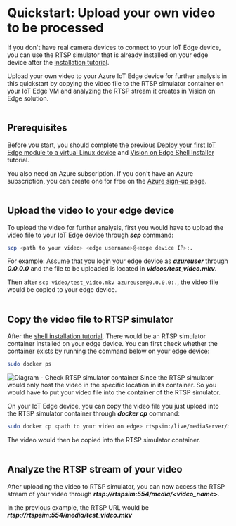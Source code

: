 

# Quickstart: Upload your own video to be processed

If you don't have real camera devices to connect to your IoT Edge device, you can use the RTSP simulator that is already installed on your edge device after the [installation tutorial](https://github.com/linkernetworks/azure-intelligent-edge-patterns/blob/develop/factory-ai-vision/Tutorial/Shell-installer-Tutorial.md). 

Upload your own video to your Azure IoT Edge device for further analysis in this quickstart by copying the video file to the RTSP simulator container on your IoT Edge VM and analyzing the RTSP stream it creates in Vision on Edge solution.
<br/><br/>

## Prerequisites

Before you start, you should complete the previous  [Deploy your first IoT Edge module to a virtual Linux device](https://github.com/linkernetworks/azure-intelligent-edge-patterns/blob/develop/factory-ai-vision/Tutorial/CreateIoTEdgeDevice.md)  and  [Vision on Edge Shell Installer](https://github.com/linkernetworks/azure-intelligent-edge-patterns/blob/develop/factory-ai-vision/Tutorial/Shell-installer-Tutorial.md)  tutorial.

You also need an Azure subscription. If you don't have an Azure subscription, you can create one for free on the  [Azure sign-up page](https://aka.ms/createazuresubscription).
<br/><br/>

## Upload the video to your edge device
To upload the video for further analysis, first you would have to upload the video file to your IoT Edge device through ***scp*** command:
```bash
scp <path to your video> <edge username>@<edge device IP>:.
```
For example:
Assume that you login your edge device as ***azureuser*** through ***0.0.0.0*** and the file to be uploaded is located in ***videos/test_video.mkv***.

Then after `scp video/test_video.mkv azureuser@0.0.0.0:.`, the video file would be copied to your edge device.
<br/><br/>

## Copy the video file to RTSP simulator
After the [shell installation tutorial](https://github.com/linkernetworks/azure-intelligent-edge-patterns/blob/develop/factory-ai-vision/Tutorial/Shell-installer-Tutorial.md). There would be an RTSP simulator container installed on your edge device. You can first check whether the container exists by running the command below on your edge device:

```bash
sudo docker ps
```
![Diagram - Check RTSP simulator container](https://github.com/linkernetworks/azure-intelligent-edge-patterns/blob/develop/factory-ai-vision/assets/upload_video1.png)
Since the RTSP simulator would only host the video in the specific location in its container. So you would have to put your video file into the container of the RTSP simulator.

On your IoT Edge device, you can copy the video file you just upload into the RTSP simulator container through ***docker cp*** command:
```bash
sudo docker cp <path to your video on edge> rtspsim:/live/mediaServer/media/
```

The video would then be copied into the RTSP simulator container.
<br/><br/>



## Analyze the RTSP stream of your video
After uploading the video to RTSP simulator, you can now access the RTSP stream of your video through ***rtsp://rtspsim:554/media/<video_name>***.

In the previous example, the RTSP URL would be ***rtsp://rtspsim:554/media/test_video.mkv***
